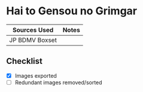 # Hai to Gensou no Grimgar

| Sources Used   | Notes |
| -------------- | ----- |
| JP BDMV Boxset |       |

## Checklist

-   [x] Images exported
-   [ ] Redundant images removed/sorted
